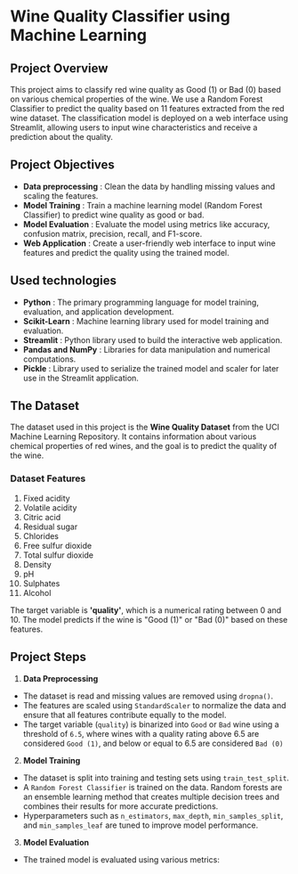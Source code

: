 # Wine Quality Classifier using Machine Learning  
## Project Overview
This project aims to classify red wine quality as Good (1) or Bad (0) based on various chemical properties of the wine. 
We use a Random Forest Classifier to predict the quality based on 11 features extracted from the red wine dataset. 
The classification model is deployed on a web interface using Streamlit, allowing users to input wine characteristics and receive a prediction about the quality.

## Project Objectives

- **Data preprocessing** : Clean the data by handling missing values and scaling the features.  
- **Model Training** : Train a machine learning model (Random Forest Classifier) to predict wine quality as good or bad.
- **Model Evaluation** : Evaluate the model using metrics like accuracy, confusion matrix, precision, recall, and F1-score.
- **Web Application** : Create a user-friendly web interface to input wine features and predict the quality using the trained model.

## Used technologies  
- **Python** : The primary programming language for model training, evaluation, and application development.
- **Scikit-Learn** : Machine learning library used for model training and evaluation.
- **Streamlit** : Python library used to build the interactive web application.
- **Pandas and NumPy** : Libraries for data manipulation and numerical computations.
- **Pickle** : Library used to serialize the trained model and scaler for later use in the Streamlit application.

## The Dataset  
The dataset used in this project is the **Wine Quality Dataset** from the UCI Machine Learning Repository. 
It contains information about various chemical properties of red wines, and the goal is to predict the quality of the wine.

### Dataset Features
1. Fixed acidity
2. Volatile acidity
3. Citric acid
4. Residual sugar
5. Chlorides
6. Free sulfur dioxide
7. Total sulfur dioxide
8. Density
9. pH
10. Sulphates
11. Alcohol

The target variable is **'quality'**, which is a numerical rating between 0 and 10. 
The model predicts if the wine is "Good (1)" or "Bad (0)" based on these features.

## Project Steps
1. **Data Preprocessing**
- The dataset is read and missing values are removed using `dropna()`.
- The features are scaled using `StandardScaler` to normalize the data and ensure that all features contribute equally to the model.
-  The target variable (`quality`) is binarized into `Good` or `Bad` wine using a threshold of `6.5`, where wines with a quality rating above 6.5 are considered `Good (1)`, and below or equal to 6.5 are considered `Bad (0)`
2. **Model Training**
- The dataset is split into training and testing sets using `train_test_split`.
- A `Random Forest Classifier` is trained on the data. Random forests are an ensemble learning method that creates multiple decision trees and combines their results for more accurate predictions.
- Hyperparameters such as `n_estimators`, `max_depth`, `min_samples_split`, and `min_samples_leaf` are tuned to improve model performance.
3. **Model Evaluation**
- The trained model is evaluated using various metrics:
